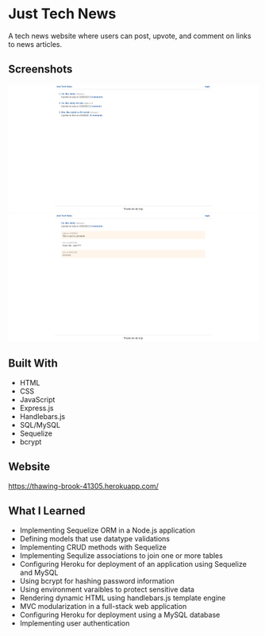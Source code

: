 # Just Tech News

A tech news website where users can post, upvote, and comment on links to news articles. 

## Screenshots
![homepage](./readme-screenshots/homepage.png)
![comments-page](./readme-screenshots/comments.png)

## Built With
* HTML
* CSS
* JavaScript
* Express.js
* Handlebars.js
* SQL/MySQL
* Sequelize
* bcrypt


## Website
https://thawing-brook-41305.herokuapp.com/

## What I Learned
* Implementing Sequelize ORM in a Node.js application
* Defining models that use datatype validations
* Implementing CRUD methods with Sequelize
* Implementing Sequlize associations to join one or more tables
* Configuring Heroku for deployment of an application using Sequelize and MySQL
* Using bcrypt for hashing password information 
* Using environment varaibles to protect sensitive data
* Rendering dynamic HTML using handlebars.js template engine
* MVC modularization in a full-stack web application
* Configuring Heroku for deployment using a MySQL database
* Implementing user authentication



